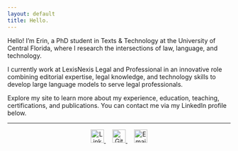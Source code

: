 ```yaml
---
layout: default
title: Hello.
---
```




Hello! I’m Erin, a PhD student in Texts & Technology at the University of Central Florida, where I research the intersections of law, language, and technology.  

I currently work at LexisNexis Legal and Professional in an innovative role combining editorial expertise, legal knowledge, and technology skills to develop large language models to serve legal professionals.

Explore my site to learn more about my experience, education, teaching, certifications, and publications. You can contact me via my LinkedIn profile below.

---


<p style="text-align:center;">
  <!-- LinkedIn icon -->
  <a href="https://www.linkedin.com/in/erinwebreck/" target="_blank" style="margin-right:15px;">
    <img src="https://cdn.jsdelivr.net/gh/simple-icons/simple-icons/icons/linkedin.svg" alt="LinkedIn" width="30" height="30" style="transition: filter 0.2s;">
  </a>

  <!-- GitHub icon -->
  <a href="https://github.com/erw85" target="_blank" style="margin-right:15px;">
    <img src="https://cdn.jsdelivr.net/gh/simple-icons/simple-icons/icons/github.svg" alt="GitHub" width="30" height="30" style="transition: filter 0.2s;">
  </a>

  <!-- Email icon -->
  <a href="mailto:er952199@ucf.edu">
    <img src="https://cdn.jsdelivr.net/gh/simple-icons/simple-icons/icons/mail-dot-ru.svg" alt="Email" width="30" height="30" style="transition: filter 0.2s;">
  </a>
</p>

<style>
  p a img:hover {
    filter: brightness(0.7);
  }
</style>







